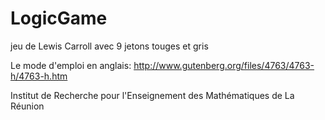 # LogicGame
jeu de Lewis Carroll avec 9 jetons touges et gris

Le mode d'emploi en anglais: http://www.gutenberg.org/files/4763/4763-h/4763-h.htm

Institut de Recherche pour l'Enseignement des Mathématiques de La Réunion